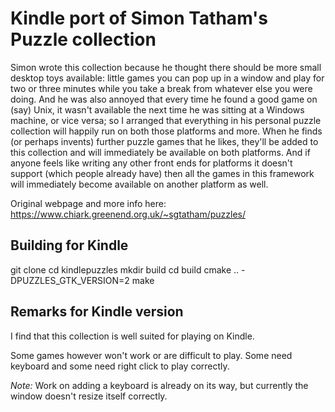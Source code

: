 # Kindle port of Simon Tatham's Puzzle collection

Simon wrote this collection because he thought there should be more small desktop toys available: little games you can pop up in a window and play for two or three minutes while you take a break from whatever else you were doing. And he was also annoyed that every time he found a good game on (say) Unix, it wasn't available the next time he was sitting at a Windows machine, or vice versa; so I arranged that everything in his personal puzzle collection will happily run on both those platforms and more. When he finds (or perhaps invents) further puzzle games that he likes, they'll be added to this collection and will immediately be available on both platforms. And if anyone feels like writing any other front ends for platforms it doesn't support (which people already have) then all the games in this framework will immediately become available on another platform as well. 

Original webpage and more info here: https://www.chiark.greenend.org.uk/~sgtatham/puzzles/

## Building for Kindle

git clone 
cd kindlepuzzles
mkdir build
cd build
cmake .. -DPUZZLES_GTK_VERSION=2
make

## Remarks for Kindle version

I find that this collection is well suited for playing on Kindle.

Some games however won't work or are difficult to play. Some need keyboard and some need right click to play correctly.

*Note:* Work on adding a keyboard is already on its way, but currently the window doesn't resize itself correctly.
